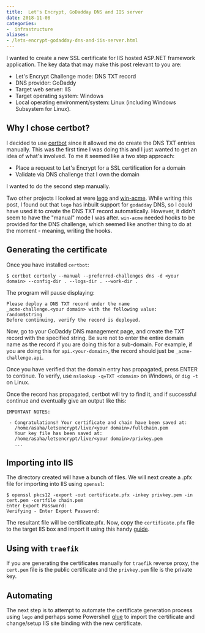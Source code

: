 ```yaml
---
title:  Let's Encrypt, GoDadday DNS and IIS server
date: 2018-11-08
categories:
-  infrastructure
aliases:
- /lets-encrypt-godadday-dns-and-iis-server.html
---
```


I wanted to create a new SSL certificate for IIS hosted ASP.NET framework application. The key data that may
make this post relevant to you are:

- Let's Encrypt Challenge mode: DNS TXT record
- DNS provider: GoDaddy
- Target web server: IIS
- Target operating system: Windows
- Local operating environment/system: Linux (including Windows Subsystem for Linux).

## Why I chose certbot?

I decided to use [certbot](https://certbot.eff.org/) since it allowed me do create the DNS TXT entries manually. This
was the first time I was doing this and I just wanted to get an idea of what's involved. To me it seemed like a two
step approach:

- Place a request to Let's Encrypt for a SSL certification for a domain
- Validate via DNS challenge that I own the domain

I wanted to do the second step manually.

Two other projects I looked at were [lego](https://github.com/xenolf/lego) and [win-acme](https://github.com/PKISharp/win-acme). While writing this post, I found out that `lego` has inbuilt support for `godadday` DNS, 
so I could have used it to create the DNS TXT record automatically. However, it didn't seem to have the "manual" mode
I was after. `win-acme` needed hooks to be provided for the DNS challenge, which seemed like another thing to do 
at the moment - meaning, writing the hooks.

## Generating the certificate

Once you have installed `certbot`:

```
$ certbot certonly --manual --preferred-challenges dns -d <your domain> --config-dir . --logs-dir . --work-dir .
```

The program will pause displaying:

```
Please deploy a DNS TXT record under the name
_acme-challenge.<your domain> with the following value:
random$string
Before continuing, verify the record is deployed.
```

Now, go to your GoDaddy DNS management page, and create the TXT record with the specified string. Be sure not to enter
the entire domain name as the record if you are doing this for a sub-domain. For example, if you are doing this for
`api.<your-domain>`, the record should just be `_acme-challenge.api`.  

Once you  have verified that the domain entry has propagated, press ENTER to continue. To verify, use `nslookup -q=TXT <domain>`
on Windows, or `dig -t` on Linux.

Once the record has propagated, certbot will try to find it, and if successful continue and eventually give an 
output like this:

```
IMPORTANT NOTES:

 - Congratulations! Your certificate and chain have been saved at:
   /home/asaha/letsencrypt/live/<your domain>/fullchain.pem
   Your key file has been saved at:
   /home/asaha/letsencrypt/live/<your domain>/privkey.pem
   ...
```

## Importing into IIS

The directory created will have a bunch of files. We will next create a .pfx file for importing into IIS using `openssl`:

```
$ openssl pkcs12 -export -out certificate.pfx -inkey privkey.pem -in cert.pem -certfile chain.pem
Enter Export Password:
Verifying - Enter Export Password:
```

The resultant file will be certificate.pfx. Now, copy the `certificate.pfx` file to the target IIS box and import
it using this handy [guide](https://www.digicert.com/ssl-support/pfx-import-export-iis-7.htm).

## Using with `traefik`

If you are generating the certificates manually for `traefik` reverse proxy, the `cert.pem` file is the public
certificate and the `privkey.pem` file is the private key.

## Automating

The next step is to attempt to automate the certificate generation process using `lego` and perhaps some Powershell [glue](https://docs.microsoft.com/en-us/powershell/module/pkiclient/?view=win10-ps) to import the certificate and change/setup
IIS site binding with the new certificate.
